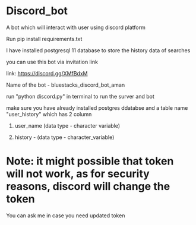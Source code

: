 # Discord_bot
A bot which will interact with user using discord platform

Run pip install requirements.txt

I have installed postgresql 11 database to store the history data of searches


you can use this bot via invitation link

link: https://discord.gg/XMfBdxM

Name of the bot - bluestacks_discord_bot_aman

run "python discord.py" in terminal to run the surver and bot

make sure you have already installed postgres ddatabse and a table name "user_history" which has 2 column 

1. user_name (data type - character variable)

2. history - (data type - character_variable)

# Note: it might possible that token will not work, as for security reasons, discord will change the token

You can ask me in case you need updated token

